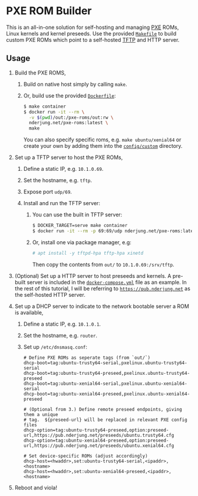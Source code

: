 # PXE ROM Builder

This is an all-in-one solution for self-hosting and managing [PXE](https://en.wikipedia.org/wiki/Preboot_Execution_Environment) ROMs, Linux
kernels and kernel preseeds.  Use the provided [`Makefile`](/Makefile) to build
custom PXE ROMs which point to a self-hosted [TFTP](https://help.ubuntu.com/community/TFTP) and HTTP server.

## Usage

1. Build the PXE ROMS,

   1. Build on native host simply by calling `make`.

   2. Or, build use the provided [`Dockerfile`](Dockerfile):
      ```bash
      $ make container
      $ docker run -it --rm \
        -v $(pwd)/out:/pxe-roms/out:rw \
        nderjung.net/pxe-roms:latest \
        make
      ```

      You can also specify specific roms, e.g. `make ubuntu/xenial64` or create
      your own by adding them into the [`config/custom`](config/custom) directory.

2. Set up a TFTP server to host the PXE ROMs,

   1. Define a static IP, e.g. `10.1.0.69`.

   2. Set the hostname, e.g. `tftp`.

   3. Expose port `udp/69`.

   4. Install and run the TFTP server:

      1. You can use the built in TFTP server:
         ```bash
         $ DOCKER_TARGET=serve make container
         $ docker run -it --rm -p 69:69/udp nderjung.net/pxe-roms:latest
         ```

      2. Or, install one via package manager, e.g:
         ```bash
         # apt install -y tftpd-hpa tftp-hpa xinetd
         ```
         Then copy the contents from `out/` to `10.1.0.69:/srv/tftp`. 

3. (Optional) Set up a HTTP server to host preseeds and kernels.  A pre-built
   server is included in the [`docker-compose.yml`](docker-compose.yml) file as an
   example.  In the rest of this tutorial, I will be referring to
   [`https://pub.nderjung.net`](https://pub.nderjung.net) as the self-hosted HTTP
   server.

4. Set up a DHCP server to indicate to the network bootable server a ROM is
   available,

   1. Define a static IP, e.g. `10.1.0.1`. 

   2. Set the hostname, e.g. `router`.

   3. Set up `/etc/dnsmasq.conf`:

      ```
      # Define PXE ROMs as seperate tags (from `out/`)
      dhcp-boot=tag:ubuntu-trusty64-serial,pxelinux.ubuntu-trusty64-serial
      dhcp-boot=tag:ubuntu-trusty64-preseed,pxelinux.ubuntu-trusty64-preseed
      dhcp-boot=tag:ubuntu-xenial64-serial,pxelinux.ubuntu-xenial64-serial
      dhcp-boot=tag:ubuntu-xenial64-preseed,pxelinux.ubuntu-xenial64-preseed

      # (Optional from 3.) Define remote preseed endpoints, giving them a unique
      # tag.  ${preseed-url} will be replaced in relevant PXE config files
      dhcp-option=tag:ubuntu-trusty64-preseed,option:preseed-url,https://pub.nderjung.net/preseeds/ubuntu.trusty64.cfg
      dhcp-option=tag:ubuntu-xenial64-preseed,option:preseed-url,https://pub.nderjung.net/preseeds/ubuntu.xenial64.cfg
      
      # Set device-specific ROMs (adjust accordingly)
      dhcp-host=<hwaddr>,set:ubuntu-trusty64-serial,<ipaddr>,<hostname>
      dhcp-host=<hwaddr>,set:ubuntu-xenial64-preseed,<ipaddr>,<hostname>
      ```

5. Reboot <hostname> and viola!
